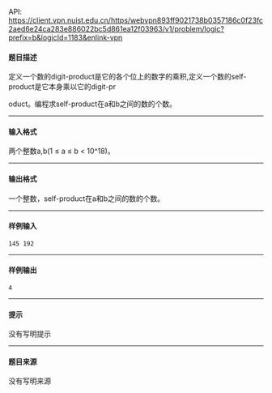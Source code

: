 API: https://client.vpn.nuist.edu.cn/https/webvpn893ff9021738b0357186c0f23fc2aed6e24ca283e886022bc5d861ea12f03963/v1/problem/logic?prefix=b&logicId=1183&enlink-vpn

#### 题目描述

定义一个数的digit-product是它的各个位上的数字的乘积,定义一个数的self-product是它本身乘以它的digit-pr

oduct。编程求self-product在a和b之间的数的个数。

---

#### 输入格式

两个整数a,b(1 ≤ a ≤ b < 10^18)。

---

#### 输出格式

一个整数，self-product在a和b之间的数的个数。

---

#### 样例输入
```
145 192
```

---

#### 样例输出
```
4
```

---

#### 提示

没有写明提示

---

#### 题目来源

没有写明来源